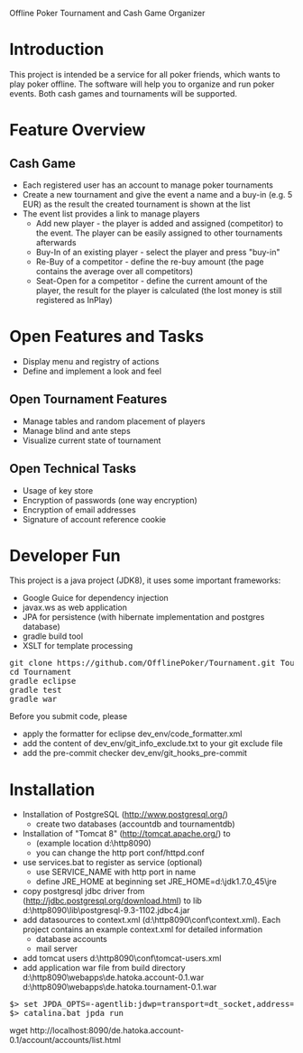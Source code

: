 Offline Poker Tournament and Cash Game Organizer

# Introduction

This project is intended be a service for all poker friends, which wants to play poker offline.
The software will help you to organize and run poker events.
Both cash games and tournaments will be supported.

# Feature Overview

## Cash Game

* Each registered user has an account to manage poker tournaments
* Create a new tournament and give the event a name and a buy-in (e.g. 5 EUR) as the result the created tournament is shown at the list
* The event list provides a link to manage players
    * Add new player - the player is added and assigned (competitor) to the event. The player can be easily assigned to other tournaments afterwards
    * Buy-In of an existing player - select the player and press "buy-in"
    * Re-Buy of a competitor - define the re-buy amount (the page contains the average over all competitors)
    * Seat-Open for a competitor - define the current amount of the player, the result for the player is calculated (the lost money is still registered as InPlay)

# Open Features and Tasks

* Display menu and registry of actions
* Define and implement a look and feel

## Open Tournament Features
* Manage tables and random placement of players
* Manage blind and ante steps
* Visualize current state of tournament

## Open Technical Tasks
* Usage of key store
* Encryption of passwords (one way encryption)
* Encryption of email addresses
* Signature of account reference cookie

# Developer Fun

This project is a java project (JDK8), it uses some important frameworks:
* Google Guice for dependency injection
* javax.ws as web application
* JPA for persistence (with hibernate implementation and postgres database)
* gradle build tool
* XSLT for template processing

<pre>
git clone https://github.com/OfflinePoker/Tournament.git Tournament
cd Tournament
gradle eclipse
gradle test
gradle war
</pre>

Before you submit code, please
* apply the formatter for eclipse dev_env/code_formatter.xml
* add the content of dev_env/git_info_exclude.txt to your git exclude file
* add the pre-commit checker dev_env/git_hooks_pre-commit

# Installation

* Installation of PostgreSQL (http://www.postgresql.org/)
    * create two databases (accountdb and tournamentdb)
* Installation of "Tomcat 8" (http://tomcat.apache.org/) to
    * (example location d:\http8090)
    * you can change the http port conf/httpd.conf
* use services.bat to register as service (optional)
    * use SERVICE_NAME with http port in name
    * define JRE_HOME at beginning set JRE_HOME=d:\jdk1.7.0_45\jre
* copy postgresql jdbc driver from (http://jdbc.postgresql.org/download.html) to lib
    d:\http8090\lib\postgresql-9.3-1102.jdbc4.jar
* add datasources to context.xml (d:\http8090\conf\context.xml). Each project contains an example context.xml for detailed information
    * database accounts
    * mail server
* add tomcat users
    d:\http8090\conf\tomcat-users.xml
* add application war file from build directory
    d:\http8090\webapps\de.hatoka.account-0.1.war
    d:\http8090\webapps\de.hatoka.tournament-0.1.war

<pre>
$> set JPDA_OPTS=-agentlib:jdwp=transport=dt_socket,address=6667,server=y,suspend=n
$> catalina.bat jpda run
</pre>

wget http://localhost:8090/de.hatoka.account-0.1/account/accounts/list.html
